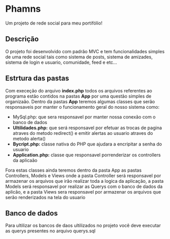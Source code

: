 # Phamns
Um projeto de rede social para meu portifólio! 

<h2> Descrição </h2>

O projeto foi desenvolvido com padrão MVC e tem funcionalidades simples de uma rede social tais como sistema de posts, sistema de amizades, sistema de login e usuario, comunidade, feed e etc...

<h2>Estrtura das pastas</h2>

Com execeção do arquivo <b>index.php</b> todos os arquivos referentes ao programa estão contidos na pastas <b>App</b> por uma questão simples de organizaão. Dentro da pastas <b>App</b> teremos algumas classes que serão responsaveis por manter o funcionamento geral do nosso sistema como:

<ul>
<li>MySql.php:</b> que sera responsavel por manter nossa conexão com o banco de dados</li>
<li><b>Ultilidades.php:</b> que será responsavel por efetuar as trocas de pagina atraves do metodo redirect() e emitir alertas ao usuario atraves do metodo alerta()</li>
<li><b>Bycript.php:</b> classe nativa do PHP que ajudara a encripitar a senha do usuario</li>
<li><b>Application.php:</b> classe que responsavel porrenderizar os controllers da aplicaão </li>
</ul>

Fora estas classes ainda teremos dentro da pasta App as pastas Controllers, Models e Views onde a pasta Controller será responsavel por armazenar os arquivos que irão realizar toda a logica da aplicação, a pasta Models será responsavel por realizar as Querys com o banco de dados da aplicão, e a pasta Views sera responsavel por armazenar os arquivos que serão renderizados na tela do usuario

<h2>Banco de dados</h2>

Para ultilizar os bancos de daos ultilizados no projeto você deve executar as querys presentes no arquivo querys.sql 
